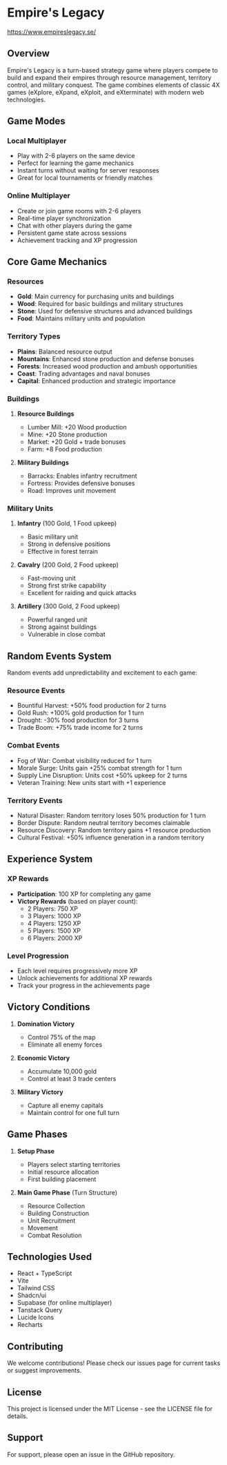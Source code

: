 
# Empire's Legacy 
https://www.empireslegacy.se/

## Overview

Empire's Legacy is a turn-based strategy game where players compete to build and expand their empires through resource management, territory control, and military conquest. The game combines elements of classic 4X games (eXplore, eXpand, eXploit, and eXterminate) with modern web technologies.

## Game Modes

### Local Multiplayer
- Play with 2-6 players on the same device
- Perfect for learning the game mechanics
- Instant turns without waiting for server responses
- Great for local tournaments or friendly matches

### Online Multiplayer
- Create or join game rooms with 2-6 players
- Real-time player synchronization
- Chat with other players during the game
- Persistent game state across sessions
- Achievement tracking and XP progression

## Core Game Mechanics

### Resources
- **Gold**: Main currency for purchasing units and buildings
- **Wood**: Required for basic buildings and military structures
- **Stone**: Used for defensive structures and advanced buildings
- **Food**: Maintains military units and population

### Territory Types
- **Plains**: Balanced resource output
- **Mountains**: Enhanced stone production and defense bonuses
- **Forests**: Increased wood production and ambush opportunities
- **Coast**: Trading advantages and naval bonuses
- **Capital**: Enhanced production and strategic importance

### Buildings
1. **Resource Buildings**
   - Lumber Mill: +20 Wood production
   - Mine: +20 Stone production
   - Market: +20 Gold + trade bonuses
   - Farm: +8 Food production

2. **Military Buildings**
   - Barracks: Enables infantry recruitment
   - Fortress: Provides defensive bonuses
   - Road: Improves unit movement

### Military Units
1. **Infantry** (100 Gold, 1 Food upkeep)
   - Basic military unit
   - Strong in defensive positions
   - Effective in forest terrain

2. **Cavalry** (200 Gold, 2 Food upkeep)
   - Fast-moving unit
   - Strong first strike capability
   - Excellent for raiding and quick attacks

3. **Artillery** (300 Gold, 2 Food upkeep)
   - Powerful ranged unit
   - Strong against buildings
   - Vulnerable in close combat

## Random Events System

Random events add unpredictability and excitement to each game:

### Resource Events
- Bountiful Harvest: +50% food production for 2 turns
- Gold Rush: +100% gold production for 1 turn
- Drought: -30% food production for 3 turns
- Trade Boom: +75% trade income for 2 turns

### Combat Events
- Fog of War: Combat visibility reduced for 1 turn
- Morale Surge: Units gain +25% combat strength for 1 turn
- Supply Line Disruption: Units cost +50% upkeep for 2 turns
- Veteran Training: New units start with +1 experience

### Territory Events
- Natural Disaster: Random territory loses 50% production for 1 turn
- Border Dispute: Random neutral territory becomes claimable
- Resource Discovery: Random territory gains +1 resource production
- Cultural Festival: +50% influence generation in a random territory

## Experience System

### XP Rewards
- **Participation**: 100 XP for completing any game
- **Victory Rewards** (based on player count):
  - 2 Players: 750 XP
  - 3 Players: 1000 XP
  - 4 Players: 1250 XP
  - 5 Players: 1500 XP
  - 6 Players: 2000 XP

### Level Progression
- Each level requires progressively more XP
- Unlock achievements for additional XP rewards
- Track your progress in the achievements page

## Victory Conditions

1. **Domination Victory**
   - Control 75% of the map
   - Eliminate all enemy forces

2. **Economic Victory**
   - Accumulate 10,000 gold
   - Control at least 3 trade centers

3. **Military Victory**
   - Capture all enemy capitals
   - Maintain control for one full turn

## Game Phases

1. **Setup Phase**
   - Players select starting territories
   - Initial resource allocation
   - First building placement

2. **Main Game Phase** (Turn Structure)
   - Resource Collection
   - Building Construction
   - Unit Recruitment
   - Movement
   - Combat Resolution

## Technologies Used

- React + TypeScript
- Vite
- Tailwind CSS
- Shadcn/ui
- Supabase (for online multiplayer)
- Tanstack Query
- Lucide Icons
- Recharts

## Contributing

We welcome contributions! Please check our issues page for current tasks or suggest improvements.

## License

This project is licensed under the MIT License - see the LICENSE file for details.

## Support

For support, please open an issue in the GitHub repository.
